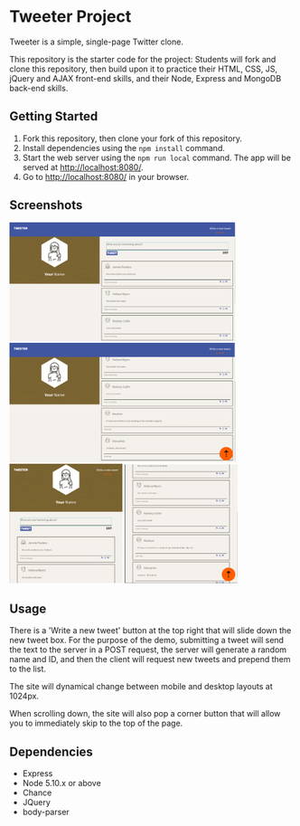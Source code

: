 # Tweeter Project

Tweeter is a simple, single-page Twitter clone.

This repository is the starter code for the project: Students will fork and clone this repository, then build upon it to practice their HTML, CSS, JS, jQuery and AJAX front-end skills, and their Node, Express and MongoDB back-end skills.

## Getting Started

1. Fork this repository, then clone your fork of this repository.
2. Install dependencies using the `npm install` command.
3. Start the web server using the `npm run local` command. The app will be served at <http://localhost:8080/>.
4. Go to <http://localhost:8080/> in your browser.

## Screenshots

<img src="screenshots/TweeterFull.png" alt="Tweeter Full Screen" width="400" /> 
<img src="screenshots/TweeterFullScroll.png" alt="Tweet Full Screen Scrolled" width="400" />
<br>
<img src="screenshots/TweeterShrunk.png" alt="Tweet Shrunk" width="200" />
<img src="screenshots/TweeterShrunkScroll.png" alt="Tweet Shrunk Scrolled" width="200" />

## Usage

There is a 'Write a new tweet' button at the top right that will slide down the new tweet box.  For the purpose of the demo, submitting a tweet will send the text to the server in a POST request, the server will generate a random name and ID, and then the client will request new tweets and prepend them to the list.

The site will dynamical change between mobile and desktop layouts at 1024px.

When scrolling down, the site will also pop a corner button that will allow you to immediately skip to the top of the page.

## Dependencies

- Express
- Node 5.10.x or above
- Chance
- JQuery
- body-parser